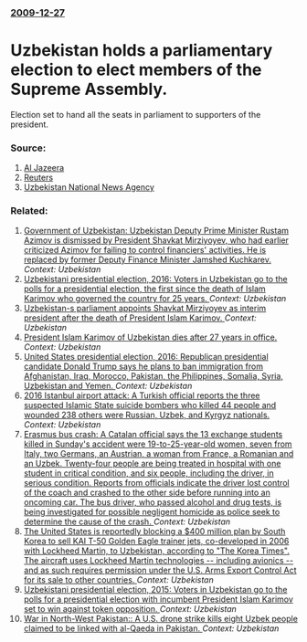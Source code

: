 ### [2009-12-27](/news/2009/12/27/index.md)

#  Uzbekistan holds a parliamentary election to elect members of the Supreme Assembly. 

Election set to hand all the seats in parliament to supporters of the president.


### Source:

1. [Al Jazeera](http://english.aljazeera.net/news/asia/2009/12/200912274460161978.html)
2. [Reuters](http://www.reuters.com/article/idUSTRE5BQ07Z20091227)
3. [Uzbekistan National News Agency](http://uza.uz/en/politics/1148/)

### Related:

1. [Government of Uzbekistan: Uzbekistan Deputy Prime Minister Rustam Azimov is dismissed by President Shavkat Mirziyoyev, who had earlier criticized Azimov for failing to control financiers' activities. He is replaced by former Deputy Finance Minister Jamshed Kuchkarev. ](/news/2017/06/6/government-of-uzbekistan-uzbekistan-deputy-prime-minister-rustam-azimov-is-dismissed-by-president-shavkat-mirziyoyev-who-had-earlier-criti.md) _Context: Uzbekistan_
2. [Uzbekistani presidential election, 2016: Voters in Uzbekistan go to the polls for a presidential election, the first since the death of Islam Karimov who governed the country for 25 years. ](/news/2016/12/4/uzbekistani-presidential-election-2016-voters-in-uzbekistan-go-to-the-polls-for-a-presidential-election-the-first-since-the-death-of-isla.md) _Context: Uzbekistan_
3. [Uzbekistan-s parliament appoints Shavkat Mirziyoyev as interim president after the death of President Islam Karimov. ](/news/2016/09/8/uzbekistan-s-parliament-appoints-shavkat-mirziyoyev-as-interim-president-after-the-death-of-president-islam-karimov.md) _Context: Uzbekistan_
4. [President Islam Karimov of Uzbekistan dies after 27 years in office. ](/news/2016/09/2/president-islam-karimov-of-uzbekistan-dies-after-27-years-in-office.md) _Context: Uzbekistan_
5. [United States presidential election, 2016: Republican presidential candidate Donald Trump says he plans to ban immigration from Afghanistan, Iraq, Morocco, Pakistan, the Philippines, Somalia, Syria, Uzbekistan and Yemen. ](/news/2016/08/5/united-states-presidential-election-2016-republican-presidential-candidate-donald-trump-says-he-plans-to-ban-immigration-from-afghanistan.md) _Context: Uzbekistan_
6. [2016 Istanbul airport attack: A Turkish official reports the three suspected Islamic State suicide bombers who killed 44 people and wounded 238 others were Russian, Uzbek, and Kyrgyz nationals. ](/news/2016/06/30/2016-istanbul-airport-attack-a-turkish-official-reports-the-three-suspected-islamic-state-suicide-bombers-who-killed-44-people-and-wounded.md) _Context: Uzbekistan_
7. [Erasmus bus crash: A Catalan official says the 13 exchange students killed in Sunday's accident were 19-to-25-year-old women, seven from Italy, two Germans, an Austrian, a woman from France, a Romanian and an Uzbek. Twenty-four people are being treated in hospital with one student in critical condition, and six people, including the driver, in serious condition. Reports from officials indicate the driver lost control of the coach and crashed to the other side before running into an oncoming car. The bus driver, who passed alcohol and drug tests, is being investigated for possible negligent homicide as police seek to determine the cause of the crash. ](/news/2016/03/21/erasmus-bus-crash-a-catalan-official-says-the-13-exchange-students-killed-in-sunday-s-accident-were-19-to-25-year-old-women-seven-from-ita.md) _Context: Uzbekistan_
8. [The United States is reportedly blocking a $400 million plan by South Korea to sell KAI T-50 Golden Eagle trainer jets, co-developed in 2006 with Lockheed Martin, to Uzbekistan, according to "The Korea Times". The aircraft uses Lockheed Martin technologies -- including avionics -- and as such requires permission under the U.S. Arms Export Control Act for its sale to other countries. ](/news/2015/10/26/the-united-states-is-reportedly-blocking-a-400-million-plan-by-south-korea-to-sell-kai-t-50-golden-eagle-trainer-jets-co-developed-in-2006.md) _Context: Uzbekistan_
9. [Uzbekistani presidential election, 2015: Voters in Uzbekistan go to the polls for a presidential election with incumbent President Islam Karimov set to win against token opposition. ](/news/2015/03/29/uzbekistani-presidential-election-2015-voters-in-uzbekistan-go-to-the-polls-for-a-presidential-election-with-incumbent-president-islam-kar.md) _Context: Uzbekistan_
10. [War in North-West Pakistan:: A U.S. drone strike kills eight Uzbek people claimed to be linked with al-Qaeda in Pakistan. ](/news/2015/01/4/war-in-north-west-pakistan-a-u-s-drone-strike-kills-eight-uzbek-people-claimed-to-be-linked-with-al-qaeda-in-pakistan.md) _Context: Uzbekistan_
